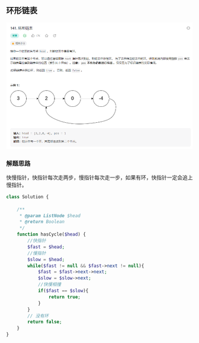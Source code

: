 ## 环形链表

![img.png](../images/15.png)

### 解题思路

快慢指针，快指针每次走两步，慢指针每次走一步，如果有环，快指针一定会追上慢指针。

```php
class Solution {

    /**
     * @param ListNode $head
     * @return Boolean
     */
    function hasCycle($head) {
        //快指针
        $fast = $head;
        //慢指针
        $slow = $head;
        while($fast != null && $fast->next != null){
            $fast = $fast->next->next;
            $slow = $slow->next;
            //快慢相撞
            if($fast == $slow){
                return true;
            }
        }
        // 没有环
        return false;
    }
}
```